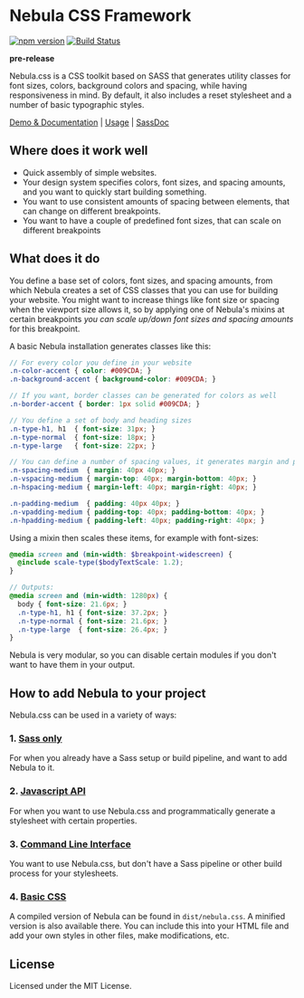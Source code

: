 # Nebula CSS Framework
[![npm version](https://badge.fury.io/js/nebula.css.svg)](http://badge.fury.io/js/nebula.css) [![Build Status](https://travis-ci.org/marcohamersma/nebula.css.svg?branch=master)](https://travis-ci.org/marcohamersma/nebula.css)

**pre-release**

Nebula.css is a CSS toolkit based on SASS that generates utility classes for font sizes, colors, background colors and spacing, while having responsiveness in mind. By default, it also includes a reset stylesheet and a number of basic typographic styles.

[Demo & Documentation](http://marcohamersma.github.io/nebula.css/) | [Usage](#how-to-add-nebula-to-your-project) | [SassDoc](http://marcohamersma.github.io/nebula.css/sassdoc)

## Where does it work well
- Quick assembly of simple websites.
- Your design system specifies colors, font sizes, and spacing amounts, and you want to quickly start building something.
- You want to use consistent amounts of spacing between elements, that can change on different breakpoints.
- You want to have a couple of predefined font sizes, that can scale on different breakpoints

## What does it do
You define a base set of colors, font sizes, and spacing amounts, from which Nebula creates a set of CSS classes that you can use for building your website. You might want to increase things like font size or spacing when the viewport size allows it, so by applying one of Nebula's mixins at certain breakpoints _you can scale up/down font sizes and spacing amounts_ for this breakpoint.

A basic Nebula installation generates classes like this:

```scss
// For every color you define in your website
.n-color-accent { color: #009CDA; }
.n-background-accent { background-color: #009CDA; }

// If you want, border classes can be generated for colors as well
.n-border-accent { border: 1px solid #009CDA; }

// You define a set of body and heading sizes
.n-type-h1, h1  { font-size: 31px; }
.n-type-normal  { font-size: 18px; }
.n-type-large   { font-size: 22px; }

// You can define a number of spacing values, it generates margin and padding classes
.n-spacing-medium  { margin: 40px 40px; }
.n-vspacing-medium { margin-top: 40px; margin-bottom: 40px; }
.n-hspacing-medium { margin-left: 40px; margin-right: 40px; }

.n-padding-medium  { padding: 40px 40px; }
.n-vpadding-medium { padding-top: 40px; padding-bottom: 40px; }
.n-hpadding-medium { padding-left: 40px; padding-right: 40px; }
```

Using a mixin then scales these items, for example with font-sizes:

```scss
@media screen and (min-width: $breakpoint-widescreen) {
  @include scale-type($bodyTextScale: 1.2);
}

// Outputs:
@media screen and (min-width: 1280px) {
  body { font-size: 21.6px; }
  .n-type-h1, h1 { font-size: 37.2px; }
  .n-type-normal { font-size: 21.6px; }
  .n-type-large  { font-size: 26.4px; }
}
```

Nebula is very modular, so you can disable certain modules if you don't want to have them in your output.

## How to add Nebula to your project
Nebula.css can be used in a variety of ways:

### 1. [Sass only](docs/sass.md)
For when you already have a Sass setup or build pipeline, and want to add Nebula to it.

### 2. [Javascript API](docs/api.md)
For when you want to use Nebula.css and programmatically generate a stylesheet with certain properties.

### 3. [Command Line Interface](docs/api.md#command-line-interface)
You want to use Nebula.css, but don't have a Sass pipeline or other build process for your stylesheets.

### 4. [Basic CSS](dist)
A compiled version of Nebula can be found in `dist/nebula.css`. A minified version is also available there. You can include this into your HTML file and add your own styles in other files, make modifications, etc.

## License
Licensed under the MIT License.
